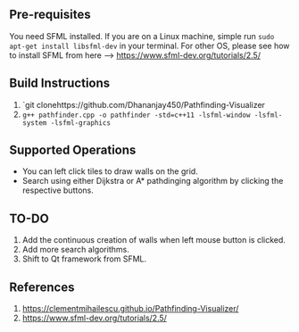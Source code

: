 ## Pre-requisites
You need SFML installed. If you are on a Linux machine, simple run `sudo apt-get install libsfml-dev` in your terminal. For other OS, please see how to install SFML from here --> https://www.sfml-dev.org/tutorials/2.5/

## Build Instructions

1. `git clonehttps://github.com/Dhananjay450/Pathfinding-Visualizer
2. `g++ pathfinder.cpp -o pathfinder -std=c++11 -lsfml-window -lsfml-system -lsfml-graphics`


## Supported Operations
- You can left click tiles to draw walls on the grid.
- Search using either Dijkstra or A* pathdinging algorithm by clicking the respective buttons.

## TO-DO
1. Add the continuous creation of walls when left mouse button is clicked.
2. Add more search algorithms.
3. Shift to Qt framework from SFML.

## References
1. https://clementmihailescu.github.io/Pathfinding-Visualizer/
2. https://www.sfml-dev.org/tutorials/2.5/
